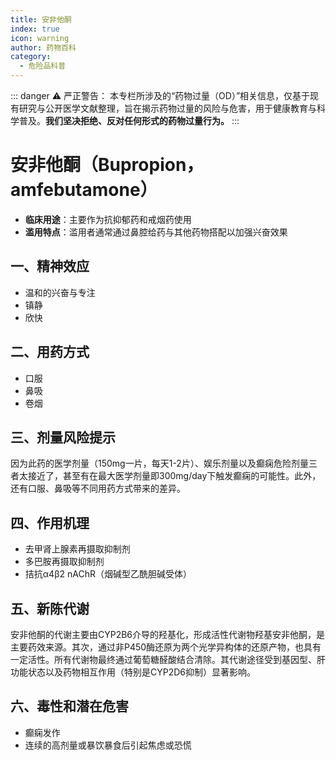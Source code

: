 ```yaml
---
title: 安非他酮
index: true
icon: warning
author: 药物百科
category:
  - 危险品科普
---
```


::: danger ⚠️ 严正警告：
本专栏所涉及的“药物过量（OD）”相关信息，仅基于现有研究与公开医学文献整理，旨在揭示药物过量的风险与危害，用于健康教育与科学普及。**我们坚决拒绝、反对任何形式的药物过量行为。**
:::

# 安非他酮（Bupropion，amfebutamone）
- **临床用途**：主要作为抗抑郁药和戒烟药使用
- **滥用特点**：滥用者通常通过鼻腔给药与其他药物搭配以加强兴奋效果


## 一、精神效应
- 温和的兴奋与专注
- 镇静
- 欣快


## 二、用药方式
- 口服
- 鼻吸
- 卷烟


## 三、剂量风险提示
因为此药的医学剂量（150mg一片，每天1-2片）、娱乐剂量以及癫痫危险剂量三者太接近了，甚至有在最大医学剂量即300mg/day下触发癫痫的可能性。此外，还有口服、鼻吸等不同用药方式带来的差异。


## 四、作用机理
- 去甲肾上腺素再摄取抑制剂
- 多巴胺再摄取抑制剂
- 拮抗α4β2 nAChR（烟碱型乙酰胆碱受体）


## 五、新陈代谢
安非他酮的代谢主要由CYP2B6介导的羟基化，形成活性代谢物羟基安非他酮，是主要药效来源。其次，通过非P450酶还原为两个光学异构体的还原产物，也具有一定活性。所有代谢物最终通过葡萄糖醛酸结合清除。其代谢途径受到基因型、肝功能状态以及药物相互作用（特别是CYP2D6抑制）显著影响。


## 六、毒性和潜在危害
- 癫痫发作
- 连续的高剂量或暴饮暴食后引起焦虑或恐慌